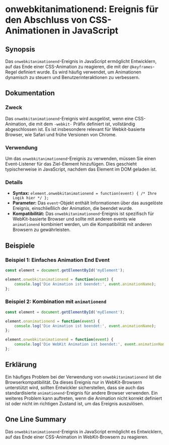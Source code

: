 <!--
Meta Description: # onwebkitanimationend: Ereignis für den Abschluss von CSS-Animationen in JavaScript ## Synopsis Das `onwebkitanimationend`-Ereignis in JavaScript erm...
Meta Keywords: das, ist, onwebkitanimationend, ereignis, event
-->

# onwebkitanimationend: Ereignis für den Abschluss von CSS-Animationen in JavaScript

## Synopsis
Das `onwebkitanimationend`-Ereignis in JavaScript ermöglicht Entwicklern, auf das Ende einer CSS-Animation zu reagieren, die mit der `@keyframes`-Regel definiert wurde. Es wird häufig verwendet, um Animationen dynamisch zu steuern und Benutzerinteraktionen zu verbessern.

## Dokumentation
### Zweck
Das `onwebkitanimationend`-Ereignis wird ausgelöst, wenn eine CSS-Animation, die mit dem `-webkit-` Präfix definiert ist, vollständig abgeschlossen ist. Es ist insbesondere relevant für Webkit-basierte Browser, wie Safari und frühe Versionen von Chrome.

### Verwendung
Um das `onwebkitanimationend`-Ereignis zu verwenden, müssen Sie einen Event-Listener für das Ziel-Element hinzufügen. Dies geschieht typischerweise in JavaScript, nachdem das Element im DOM geladen ist.

### Details
- **Syntax:** `element.onwebkitanimationend = function(event) { /* Ihre Logik hier */ };`
- **Parameter:** Das `event`-Objekt enthält Informationen über das ausgelöste Ereignis, einschließlich der Animation, die beendet wurde.
- **Kompatibilität:** Das `onwebkitanimationend`-Ereignis ist spezifisch für WebKit-basierte Browser und sollte mit anderen events wie `animationend` kombiniert werden, um die Kompatibilität mit anderen Browsern zu gewährleisten.

## Beispiele
### Beispiel 1: Einfaches Animation End Event
```javascript
const element = document.getElementById('myElement');

element.onwebkitanimationend = function(event) {
    console.log('Die Animation ist beendet:', event.animationName);
};
```

### Beispiel 2: Kombination mit `animationend`
```javascript
const element = document.getElementById('myElement');

element.onanimationend = function(event) {
    console.log('Die Animation ist beendet:', event.animationName);
};

element.onwebkitanimationend = function(event) {
    console.log('Die WebKit Animation ist beendet:', event.animationName);
};
```

## Erklärung
Ein häufiges Problem bei der Verwendung von `onwebkitanimationend` ist die Browserkompatibilität. Da dieses Ereignis nur in WebKit-Browsern unterstützt wird, sollten Entwickler sicherstellen, dass sie auch das standardisierte `animationend`-Ereignis für andere Browser verwenden. Ein weiteres Problem kann auftreten, wenn die Animation nicht korrekt definiert ist oder nicht im richtigen Zustand ist, um das Ereignis auszulösen.

## One Line Summary
Das `onwebkitanimationend`-Ereignis in JavaScript ermöglicht es Entwicklern, auf das Ende einer CSS-Animation in WebKit-Browsern zu reagieren.